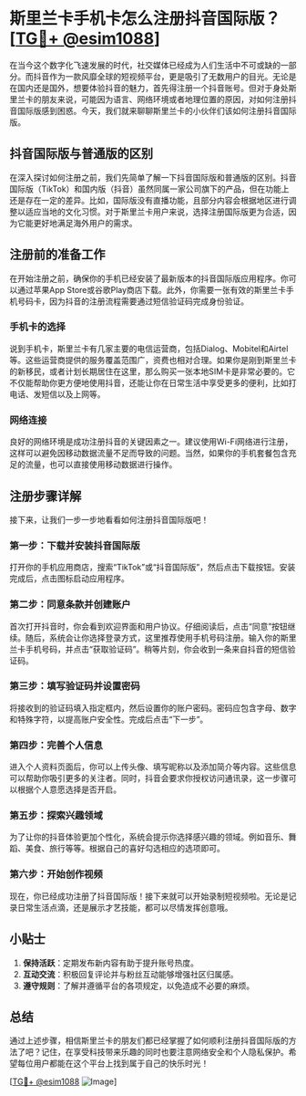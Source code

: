# 斯里兰卡手机卡怎么注册抖音国际版？[[TG💪+ @esim1088](https://t.me/s/esim1088)]

在当今这个数字化飞速发展的时代，社交媒体已经成为人们生活中不可或缺的一部分。而抖音作为一款风靡全球的短视频平台，更是吸引了无数用户的目光。无论是在国内还是国外，想要体验抖音的魅力，首先得注册一个抖音账号。但对于身处斯里兰卡的朋友来说，可能因为语言、网络环境或者地理位置的原因，对如何注册抖音国际版感到困惑。今天，我们就来聊聊斯里兰卡的小伙伴们该如何注册抖音国际版。

## 抖音国际版与普通版的区别

在深入探讨如何注册之前，我们先简单了解一下抖音国际版和普通版的区别。抖音国际版（TikTok）和国内版（抖音）虽然同属一家公司旗下的产品，但在功能上还是存在一定的差异。比如，国际版没有直播功能，且部分内容会根据地区进行调整以适应当地的文化习惯。对于斯里兰卡用户来说，选择注册国际版更为合适，因为它能更好地满足海外用户的需求。

## 注册前的准备工作

在开始注册之前，确保你的手机已经安装了最新版本的抖音国际版应用程序。你可以通过苹果App Store或谷歌Play商店下载。此外，你需要一张有效的斯里兰卡手机号码卡，因为抖音的注册流程需要通过短信验证码完成身份验证。

### 手机卡的选择

说到手机卡，斯里兰卡有几家主要的电信运营商，包括Dialog、Mobitel和Airtel等。这些运营商提供的服务覆盖范围广，资费也相对合理。如果你是刚到斯里兰卡的新移民，或者计划长期居住在这里，那么购买一张本地SIM卡是非常必要的。它不仅能帮助你更方便地使用抖音，还能让你在日常生活中享受更多的便利，比如打电话、发短信以及上网等。

### 网络连接

良好的网络环境是成功注册抖音的关键因素之一。建议使用Wi-Fi网络进行注册，这样可以避免因移动数据流量不足而导致的问题。当然，如果你的手机套餐包含充足的流量，也可以直接使用移动数据进行操作。

## 注册步骤详解

接下来，让我们一步一步地看看如何注册抖音国际版吧！

### 第一步：下载并安装抖音国际版

打开你的手机应用商店，搜索“TikTok”或“抖音国际版”，然后点击下载按钮。安装完成后，点击图标启动应用程序。

### 第二步：同意条款并创建账户

首次打开抖音时，你会看到欢迎界面和用户协议。仔细阅读后，点击“同意”按钮继续。随后，系统会让你选择登录方式，这里推荐使用手机号码注册。输入你的斯里兰卡手机号码，并点击“获取验证码”。稍等片刻，你会收到一条来自抖音的短信验证码。

### 第三步：填写验证码并设置密码

将接收到的验证码填入指定框内，然后设置你的账户密码。密码应包含字母、数字和特殊字符，以提高账户安全性。完成后点击“下一步”。

### 第四步：完善个人信息

进入个人资料页面后，你可以上传头像、填写昵称以及添加简介等内容。这些信息可以帮助你吸引更多的关注者。同时，抖音会要求你授权访问通讯录，这一步骤可以根据个人意愿选择是否开启。

### 第五步：探索兴趣领域

为了让你的抖音体验更加个性化，系统会提示你选择感兴趣的领域。例如音乐、舞蹈、美食、旅行等等。根据自己的喜好勾选相应的选项即可。

### 第六步：开始创作视频

现在，你已经成功注册了抖音国际版！接下来就可以开始录制短视频啦。无论是记录日常生活点滴，还是展示才艺技能，都可以尽情发挥创意哦。

## 小贴士

1. **保持活跃**：定期发布新内容有助于提升账号热度。
2. **互动交流**：积极回复评论并与粉丝互动能够增强社区归属感。
3. **遵守规则**：了解并遵循平台的各项规定，以免造成不必要的麻烦。

## 总结

通过上述步骤，相信斯里兰卡的朋友们都已经掌握了如何顺利注册抖音国际版的方法了吧？记住，在享受科技带来乐趣的同时也要注意网络安全和个人隐私保护。希望每位用户都能在这个平台上找到属于自己的快乐时光！

[[TG💪+ @esim1088](https://t.me/s/esim1088) ![Image](https://i.postimg.cc/4NQfJmqS/Snipaste-2025-05-13-00-14-12.png)]